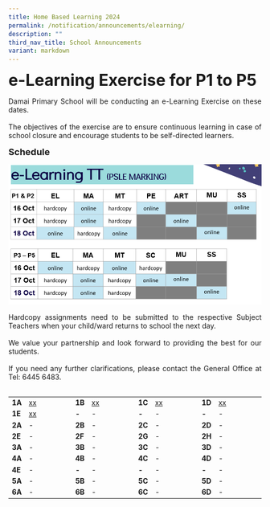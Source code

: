 ```yaml
---
title: Home Based Learning 2024
permalink: /notification/announcements/elearning/
description: ""
third_nav_title: School Announcements
variant: markdown
---
```

<b><font size="6">e-Learning Exercise for P1 to P5</font></b>

<div style="text-align:justify;">Damai Primary School will be conducting an e-Learning Exercise on these dates.<br><br>
The objectives of the exercise are to ensure continuous learning in case of school closure and encourage students to be self-directed learners.</div>

<b><font size="4">Schedule</font></b>

![](/images/Announcement/2023/2023%2010%20elearning.png)

<div style="text-align:justify;">Hardcopy assignments need to be submitted to the respective Subject Teachers when your child/ward returns to school the next day.<br><br>We value your partnership and look forward to providing the best for our students.<br><br>If you need any further clarifications, please contact the General Office at Tel: 6445 6483.</div><br>

<table style="width: 100%;"><tbody><tr>
<td style="width: 5%;"><b>1A</b></td>
<td style="width: 20%;"><a href="xxx">xx</a></td>
<td style="width: 5%;"><b>1B</b></td>
<td style="width: 20%;"><a href="xxx">xx</a></td>
<td style="width: 5%;"><b>1C</b></td>
<td style="width: 20%;"><a href="xxx">xx</a></td>
<td style="width: 5%;"><b>1D</b></td>
<td style="width: 20%;"><a href="xxx">xx</a></td>
</tr><tr>
<td style="width: 5%;"><b>1E</b></td>
<td style="width: 20%;"><a href="xxx">xx</a></td>
<td style="width: 5%;"><b>-</b></td>
<td style="width: 20%;">-</td>
<td style="width: 5%;"><b>-</b></td>
<td style="width: 20%;">-</td>
<td style="width: 5%;"><b>-</b></td>
<td style="width: 20%;">-</td>
</tr><tr>
<td style="width: 5%;"><b>2A</b></td>
<td style="width: 20%;">-</td>
<td style="width: 5%;"><b>2B</b></td>
<td style="width: 20%;">-</td>
<td style="width: 5%;"><b>2C</b></td>
<td style="width: 20%;">-</td>
<td style="width: 5%;"><b>2D</b></td>
<td style="width: 20%;">-</td>
</tr><tr>
<td style="width: 5%;"><b>2E</b></td>
<td style="width: 20%;">-</td>
<td style="width: 5%;"><b>2F</b></td>
<td style="width: 20%;">-</td>
<td style="width: 5%;"><b>2G</b></td>
<td style="width: 20%;">-</td>
<td style="width: 5%;"><b>2H</b></td>
<td style="width: 20%;">-</td>
</tr><tr>
<td style="width: 5%;"><b>3A</b></td>
<td style="width: 20%;">-</td>
<td style="width: 5%;"><b>3B</b></td>
<td style="width: 20%;">-</td>
<td style="width: 5%;"><b>3C</b></td>
<td style="width: 20%;">-</td>
<td style="width: 5%;"><b>3D</b></td>
<td style="width: 20%;">-</td>
</tr><tr>
<td style="width: 5%;"><b>4A</b></td>
<td style="width: 20%;">-</td>
<td style="width: 5%;"><b>4B</b></td>
<td style="width: 20%;">-</td>
<td style="width: 5%;"><b>4C</b></td>
<td style="width: 20%;">-</td>
<td style="width: 5%;"><b>4D</b></td>
<td style="width: 20%;">-</td>
</tr><tr>
<td style="width: 5%;"><b>4E</b></td>
<td style="width: 20%;">-</td>
<td style="width: 5%;"><b>-</b></td>
<td style="width: 20%;">-</td>
<td style="width: 5%;"><b>-</b></td>
<td style="width: 20%;">-</td>
<td style="width: 5%;"><b>-</b></td>
<td style="width: 20%;">-</td>
</tr><tr>
<td style="width: 5%;"><b>5A</b></td>
<td style="width: 20%;">-</td>
<td style="width: 5%;"><b>5B</b></td>
<td style="width: 20%;">-</td>
<td style="width: 5%;"><b>5C</b></td>
<td style="width: 20%;">-</td>
<td style="width: 5%;"><b>5D</b></td>
<td style="width: 20%;">-</td>
</tr><tr>
<td style="width: 5%;"><b>6A</b></td>
<td style="width: 20%;">-</td>
<td style="width: 5%;"><b>6B</b></td>
<td style="width: 20%;">-</td>
<td style="width: 5%;"><b>6C</b></td>
<td style="width: 20%;">-</td>
<td style="width: 5%;"><b>6D</b></td>
<td style="width: 20%;">-</td>
</tr></tbody></table><br>